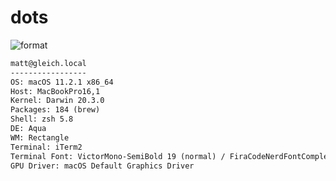 
# dots

![format](https://github.com/Matt-Gleich/dots/workflows/format/badge.svg)

```txt
matt@gleich.local 
----------------- 
OS: macOS 11.2.1 x86_64 
Host: MacBookPro16,1 
Kernel: Darwin 20.3.0 
Packages: 184 (brew) 
Shell: zsh 5.8 
DE: Aqua 
WM: Rectangle 
Terminal: iTerm2 
Terminal Font: VictorMono-SemiBold 19 (normal) / FiraCodeNerdFontCompleteM-Regular 21 (non-ascii) 
GPU Driver: macOS Default Graphics Driver 
```
